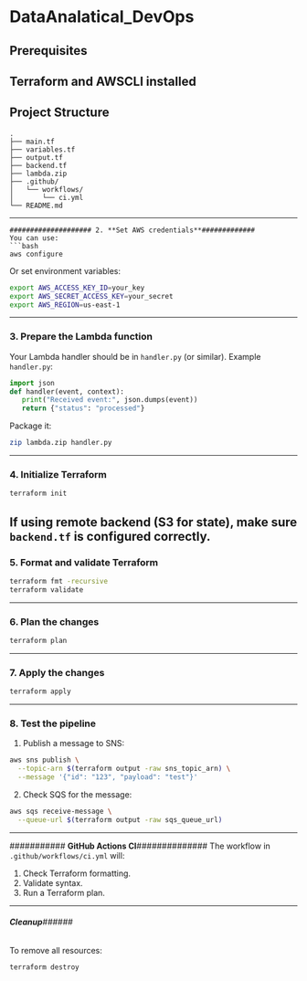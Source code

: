 # DataAnalatical_DevOps
## **Prerequisites**
Terraform and AWSCLI installed
---
## **Project Structure**
```
.
├── main.tf              
├── variables.tf         
├── output.tf           
├── backend.tf           
├── lambda.zip           
├── .github/
│   └── workflows/
│       └── ci.yml  
└── README.md            
```
---
```
#################### 2. **Set AWS credentials**#############
You can use:
```bash
aws configure
```
Or set environment variables:
```bash
export AWS_ACCESS_KEY_ID=your_key
export AWS_SECRET_ACCESS_KEY=your_secret
export AWS_REGION=us-east-1
```
---
### 3. **Prepare the Lambda function**
Your Lambda handler should be in `handler.py` (or similar).
Example `handler.py`:
```python
import json
def handler(event, context):
   print("Received event:", json.dumps(event))
   return {"status": "processed"}
```
Package it:
```bash
zip lambda.zip handler.py
```
---
### 4. **Initialize Terraform**
```bash
terraform init
```
If using remote backend (S3 for state), make sure `backend.tf` is configured correctly.
---
### 5. **Format and validate Terraform**
```bash
terraform fmt -recursive
terraform validate
```
---
### 6. **Plan the changes**
```bash
terraform plan
```
---
### 7. **Apply the changes**
```bash
terraform apply
```
---
### 8. **Test the pipeline**
1. Publish a message to SNS:
  ```bash
  aws sns publish \
    --topic-arn $(terraform output -raw sns_topic_arn) \
    --message '{"id": "123", "payload": "test"}'
  ```
2. Check SQS for the message:
  ```bash
  aws sqs receive-message \
    --queue-url $(terraform output -raw sqs_queue_url)
  ```
---
########### **GitHub Actions CI**##############
The workflow in `.github/workflows/ci.yml` will:
1. Check Terraform formatting.
2. Validate syntax.
3. Run a Terraform plan.
---
###### **Cleanup**######
To remove all resources:
```bash
terraform destroy
